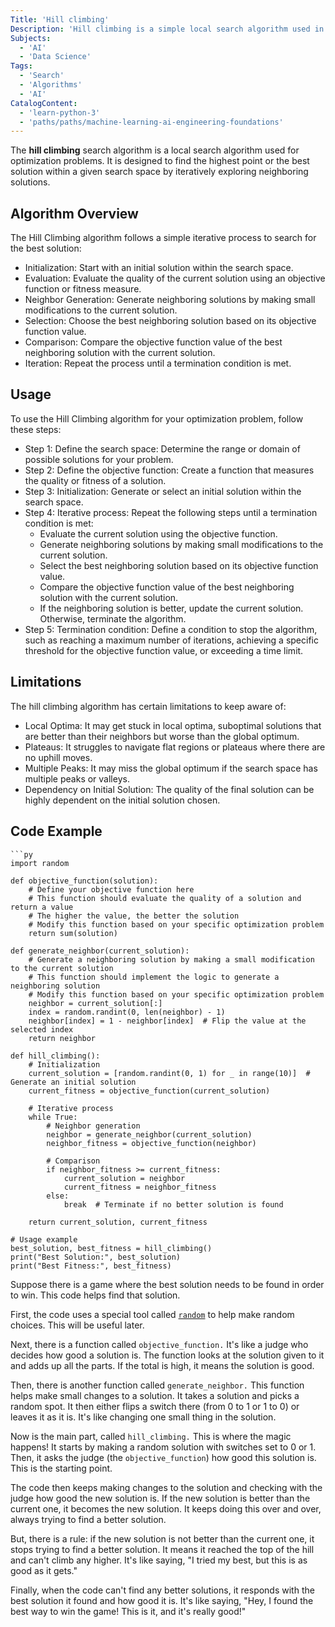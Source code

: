 ```yaml
---
Title: 'Hill climbing'
Description: 'Hill climbing is a simple local search algorithm used in optimization problems. It is inspired by the metaphor of climbing a hill to reach the peak.'
Subjects:
  - 'AI'
  - 'Data Science'
Tags:
  - 'Search'
  - 'Algorithms'
  - 'AI'
CatalogContent:
  - 'learn-python-3'
  - 'paths/paths/machine-learning-ai-engineering-foundations'
---
```


The **hill climbing** search algorithm is a local search algorithm used for optimization problems. It is designed to find the highest point or the best solution within a given search space by iteratively exploring neighboring solutions.

## Algorithm Overview

The Hill Climbing algorithm follows a simple iterative process to search for the best solution:

- Initialization: Start with an initial solution within the search space.
- Evaluation: Evaluate the quality of the current solution using an objective function or fitness measure.
- Neighbor Generation: Generate neighboring solutions by making small modifications to the current solution.
- Selection: Choose the best neighboring solution based on its objective function value.
- Comparison: Compare the objective function value of the best neighboring solution with the current solution.
- Iteration: Repeat the process until a termination condition is met.

## Usage

To use the Hill Climbing algorithm for your optimization problem, follow these steps:

- Step 1: Define the search space: Determine the range or domain of possible solutions for your problem.
- Step 2: Define the objective function: Create a function that measures the quality or fitness of a solution.
- Step 3: Initialization: Generate or select an initial solution within the search space.
- Step 4: Iterative process: Repeat the following steps until a termination condition is met:
  - Evaluate the current solution using the objective function.
  - Generate neighboring solutions by making small modifications to the current solution.
  - Select the best neighboring solution based on its objective function value.
  - Compare the objective function value of the best neighboring solution with the current solution.
  - If the neighboring solution is better, update the current solution. Otherwise, terminate the algorithm.
- Step 5: Termination condition: Define a condition to stop the algorithm, such as reaching a maximum number of iterations, achieving a specific threshold for the objective function value, or exceeding a time limit.

## Limitations

The hill climbing algorithm has certain limitations to keep aware of:

- Local Optima: It may get stuck in local optima, suboptimal solutions that are better than their neighbors but worse than the global optimum.
- Plateaus: It struggles to navigate flat regions or plateaus where there are no uphill moves.
- Multiple Peaks: It may miss the global optimum if the search space has multiple peaks or valleys.
- Dependency on Initial Solution: The quality of the final solution can be highly dependent on the initial solution chosen.

## Code Example

````
```py
import random

def objective_function(solution):
    # Define your objective function here
    # This function should evaluate the quality of a solution and return a value
    # The higher the value, the better the solution
    # Modify this function based on your specific optimization problem
    return sum(solution)

def generate_neighbor(current_solution):
    # Generate a neighboring solution by making a small modification to the current solution
    # This function should implement the logic to generate a neighboring solution
    # Modify this function based on your specific optimization problem
    neighbor = current_solution[:]
    index = random.randint(0, len(neighbor) - 1)
    neighbor[index] = 1 - neighbor[index]  # Flip the value at the selected index
    return neighbor

def hill_climbing():
    # Initialization
    current_solution = [random.randint(0, 1) for _ in range(10)]  # Generate an initial solution
    current_fitness = objective_function(current_solution)

    # Iterative process
    while True:
        # Neighbor generation
        neighbor = generate_neighbor(current_solution)
        neighbor_fitness = objective_function(neighbor)

        # Comparison
        if neighbor_fitness >= current_fitness:
            current_solution = neighbor
            current_fitness = neighbor_fitness
        else:
            break  # Terminate if no better solution is found

    return current_solution, current_fitness

# Usage example
best_solution, best_fitness = hill_climbing()
print("Best Solution:", best_solution)
print("Best Fitness:", best_fitness)
````

Suppose there is a game where the best solution needs to be found in order to win. This code helps find that solution.

First, the code uses a special tool called [`random`](https://www.codecademy.com/resources/docs/python/random-module) to help make random choices. This will be useful later.

Next, there is a function called `objective_function.` It's like a judge who decides how good a solution is. The function looks at the solution given to it and adds up all the parts. If the total is high, it means the solution is good.

Then, there is another function called `generate_neighbor.` This function helps make small changes to a solution. It takes a solution and picks a random spot. It then either flips a switch there (from 0 to 1 or 1 to 0) or leaves it as it is. It's like changing one small thing in the solution.

Now is the main part, called `hill_climbing.` This is where the magic happens! It starts by making a random solution with switches set to 0 or 1. Then, it asks the judge (the `objective_function`) how good this solution is. This is the starting point.

The code then keeps making changes to the solution and checking with the judge how good the new solution is. If the new solution is better than the current one, it becomes the new solution. It keeps doing this over and over, always trying to find a better solution.

But, there is a rule: if the new solution is not better than the current one, it stops trying to find a better solution. It means it reached the top of the hill and can't climb any higher. It's like saying, "I tried my best, but this is as good as it gets."

Finally, when the code can't find any better solutions, it responds with the best solution it found and how good it is. It's like saying, "Hey, I found the best way to win the game! This is it, and it's really good!"
